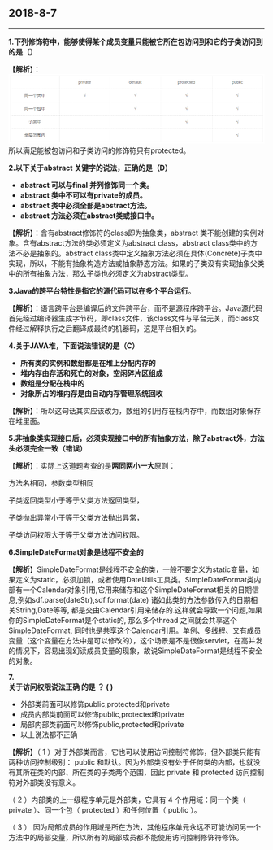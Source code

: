 ## 2018-8-7

---

**1.下列修饰符中，能够使得某个成员变量只能被它所在包访问到和它的子类访问到的是（）**

**【解析**】：![](/assets/关键字范围.png)所以满足能被包访问和子类访问的修饰符只有protected。

**2.以下关于abstract 关键字的说法，正确的是（D）**

* **abstract 可以与final 并列修饰同一个类。**
* **abstract 类中不可以有private的成员。**
* **abstract 类中必须全部是abstract方法。**
* **abstract 方法必须在abstract类或接口中。**

【**解析**】：含有abstract修饰符的class即为抽象类，abstract 类不能创建的实例对象。含有abstract方法的类必须定义为abstract class，abstract class类中的方法不必是抽象的。abstract class类中定义抽象方法必须在具体\(Concrete\)子类中实现，所以，不能有抽象构造方法或抽象静态方法。如果的子类没有实现抽象父类中的所有抽象方法，那么子类也必须定义为abstract类型。

**3.Java的跨平台特性是指它的源代码可以在多个平台运行**。

【**解析**】：语言跨平台是编译后的文件跨平台，而不是源程序跨平台。Java源代码首先经过编译器生成字节码，即class文件，该class文件与平台无关，而class文件经过解释执行之后翻译成最终的机器码，这是平台相关的。

**4.关于JAVA堆，下面说法错误的是（C）**

* **所有类的实例和数组都是在堆上分配内存的**
* **堆内存由存活和死亡的对象，空闲碎片区组成**
* **数组是分配在栈中的**
* **对象所占的堆内存是由自动内存管理系统回收**

【**解析**】：所以这句话其实应该改为，数组的引用存在栈内存中，而数组对象保存在堆里面。

**5.非抽象类实现接口后，必须实现接口中的所有抽象方法，除了abstract外，方法头必须完全一致（错误）**

【**解析**】：实际上这道题考查的是**两同两小一大**原则：

方法名相同，参数类型相同

子类返回类型小于等于父类方法返回类型，

子类抛出异常小于等于父类方法抛出异常，

子类访问权限大于等于父类方法访问权限。

**6.SimpleDateFormat对象是线程不安全的**

【**解析**】SimpleDateFormat是线程不安全的类，一般不要定义为static变量，如果定义为static，必须加锁，或者使用DateUtils工具类。SimpleDateFormat类内部有一个Calendar对象引用,它用来储存和这个SimpleDateFormat相关的日期信息,例如sdf.parse\(dateStr\),sdf.format\(date\) 诸如此类的方法参数传入的日期相关String,Date等等, 都是交由Calendar引用来储存的.这样就会导致一个问题,如果你的SimpleDateFormat是个static的, 那么多个thread 之间就会共享这个SimpleDateFormat, 同时也是共享这个Calendar引用。单例、多线程、又有成员变量（这个变量在方法中是可以修改的），这个场景是不是很像servlet，在高并发的情况下，容易出现幻读成员变量的现象，故说SimpleDateFormat是线程不安全的对象。

**7.  
关于访问权限说法正确 的是 ？ \( \)**

* 外部类前面可以修饰public,protected和private
* 成员内部类前面可以修饰public,protected和private
* 局部内部类前面可以修饰public,protected和private
* 以上说法都不正确

【**解析**】（ 1 ）对于外部类而言，它也可以使用访问控制符修饰，但外部类只能有两种访问控制级别： public 和默认。因为外部类没有处于任何类的内部，也就没有其所在类的内部、所在类的子类两个范围，因此 private 和 protected 访问控制符对外部类没有意义。

（ 2 ）内部类的上一级程序单元是外部类，它具有 4 个作用域：同一个类（ private ）、同一个包（ protected ）和任何位置（ public ）。

（ 3 ） 因为局部成员的作用域是所在方法，其他程序单元永远不可能访问另一个方法中的局部变量，所以所有的局部成员都不能使用访问控制修饰符修饰。

